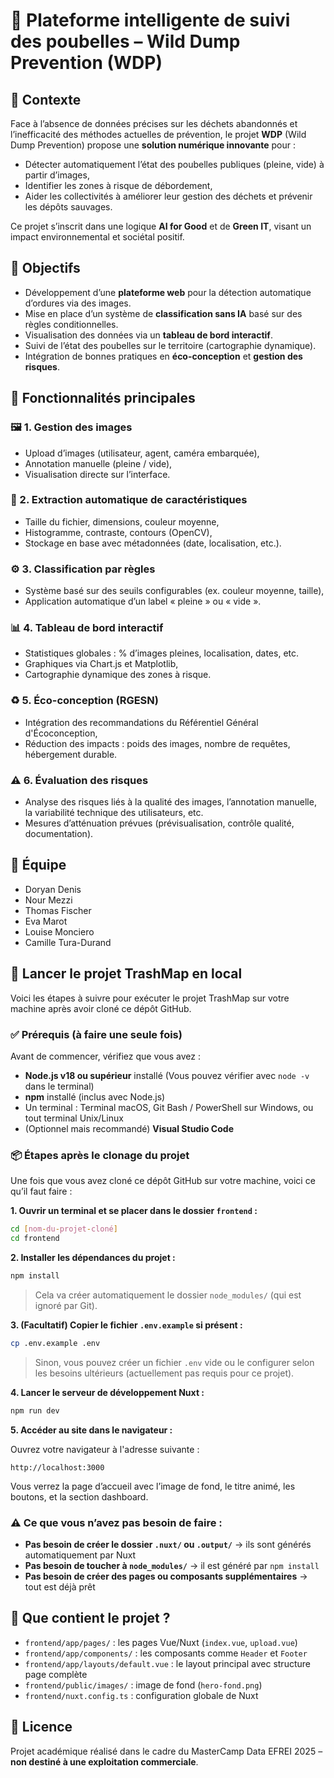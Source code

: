 # 🧠 Plateforme intelligente de suivi des poubelles – Wild Dump Prevention (WDP)

## 📌 Contexte

Face à l’absence de données précises sur les déchets abandonnés et l’inefficacité des méthodes actuelles de prévention, le projet **WDP** (Wild Dump Prevention) propose une **solution numérique innovante** pour :

- Détecter automatiquement l’état des poubelles publiques (pleine, vide) à partir d’images,
- Identifier les zones à risque de débordement,
- Aider les collectivités à améliorer leur gestion des déchets et prévenir les dépôts sauvages.

Ce projet s’inscrit dans une logique **AI for Good** et de **Green IT**, visant un impact environnemental et sociétal positif.

## 🎯 Objectifs

- Développement d’une **plateforme web** pour la détection automatique d’ordures via des images.
- Mise en place d’un système de **classification sans IA** basé sur des règles conditionnelles.
- Visualisation des données via un **tableau de bord interactif**.
- Suivi de l’état des poubelles sur le territoire (cartographie dynamique).
- Intégration de bonnes pratiques en **éco-conception** et **gestion des risques**.

## 🧩 Fonctionnalités principales

### 🖼️ 1. Gestion des images
- Upload d’images (utilisateur, agent, caméra embarquée),
- Annotation manuelle (pleine / vide),
- Visualisation directe sur l’interface.

### 📐 2. Extraction automatique de caractéristiques
- Taille du fichier, dimensions, couleur moyenne,
- Histogramme, contraste, contours (OpenCV),
- Stockage en base avec métadonnées (date, localisation, etc.).

### ⚙️ 3. Classification par règles
- Système basé sur des seuils configurables (ex. couleur moyenne, taille),
- Application automatique d’un label « pleine » ou « vide ».

### 📊 4. Tableau de bord interactif
- Statistiques globales : % d’images pleines, localisation, dates, etc.
- Graphiques via Chart.js et Matplotlib,
- Cartographie dynamique des zones à risque.

### ♻️ 5. Éco-conception (RGESN)
- Intégration des recommandations du Référentiel Général d'Écoconception,
- Réduction des impacts : poids des images, nombre de requêtes, hébergement durable.

### ⚠️ 6. Évaluation des risques
- Analyse des risques liés à la qualité des images, l’annotation manuelle, la variabilité technique des utilisateurs, etc.
- Mesures d’atténuation prévues (prévisualisation, contrôle qualité, documentation).

## 👥 Équipe

* Doryan Denis
* Nour Mezzi
* Thomas Fischer
* Eva Marot
* Louise Monciero
* Camille Tura-Durand

## 🚀 Lancer le projet TrashMap en local

Voici les étapes à suivre pour exécuter le projet TrashMap sur votre machine après avoir cloné ce dépôt GitHub.

### ✅ Prérequis (à faire une seule fois)

Avant de commencer, vérifiez que vous avez :

* **Node.js v18 ou supérieur** installé
  (Vous pouvez vérifier avec `node -v` dans le terminal)
* **npm** installé (inclus avec Node.js)
* Un terminal : Terminal macOS, Git Bash / PowerShell sur Windows, ou tout terminal Unix/Linux
* (Optionnel mais recommandé) **Visual Studio Code**

### 📦 Étapes après le clonage du projet

Une fois que vous avez cloné ce dépôt GitHub sur votre machine, voici ce qu’il faut faire :

**1. Ouvrir un terminal et se placer dans le dossier `frontend` :**

```bash
cd [nom-du-projet-cloné]
cd frontend
```

**2. Installer les dépendances du projet :**

```bash
npm install
```

> Cela va créer automatiquement le dossier `node_modules/` (qui est ignoré par Git).

**3. (Facultatif) Copier le fichier `.env.example` si présent :**

```bash
cp .env.example .env
```

> Sinon, vous pouvez créer un fichier `.env` vide ou le configurer selon les besoins ultérieurs (actuellement pas requis pour ce projet).

**4. Lancer le serveur de développement Nuxt :**

```bash
npm run dev
```

**5. Accéder au site dans le navigateur :**

Ouvrez votre navigateur à l'adresse suivante :

```
http://localhost:3000
```

Vous verrez la page d’accueil avec l’image de fond, le titre animé, les boutons, et la section dashboard.

### ⚠️ Ce que vous n’avez pas besoin de faire :

* **Pas besoin de créer le dossier `.nuxt/` ou `.output/`** → ils sont générés automatiquement par Nuxt
* **Pas besoin de toucher à `node_modules/`** → il est généré par `npm install`
* **Pas besoin de créer des pages ou composants supplémentaires** → tout est déjà prêt

## 🧠 Que contient le projet ?

* `frontend/app/pages/` : les pages Vue/Nuxt (`index.vue`, `upload.vue`)
* `frontend/app/components/` : les composants comme `Header` et `Footer`
* `frontend/app/layouts/default.vue` : le layout principal avec structure page complète
* `frontend/public/images/` : image de fond (`hero-fond.png`)
* `frontend/nuxt.config.ts` : configuration globale de Nuxt


## 📝 Licence

Projet académique réalisé dans le cadre du MasterCamp Data EFREI 2025 – **non destiné à une exploitation commerciale**.

